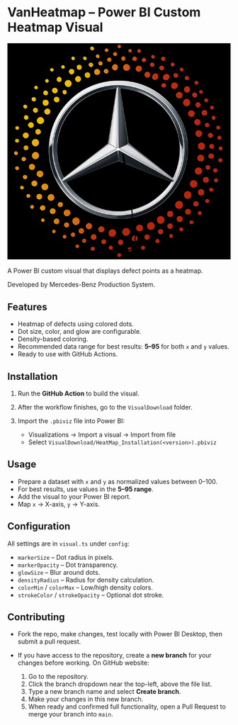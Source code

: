 # VanHeatmap – Power BI Custom Heatmap Visual

![VanHeatmap Logo](vanHeatmap/assets/icon2.png)

A Power BI custom visual that displays defect points as a heatmap.

Developed by Mercedes-Benz Production System.

## Features

* Heatmap of defects using colored dots.
* Dot size, color, and glow are configurable.
* Density-based coloring.
* Recommended data range for best results: **5–95** for both `x` and `y` values.
* Ready to use with GitHub Actions.

## Installation

1. Run the **GitHub Action** to build the visual.
2. After the workflow finishes, go to the `VisualDownload` folder.
3. Import the `.pbiviz` file into Power BI:

   * Visualizations → Import a visual → Import from file
   * Select `VisualDownload/HeatMap_Installation(<version>).pbiviz`

## Usage

* Prepare a dataset with `x` and `y` as normalized values between 0–100.
* For best results, use values in the **5–95 range**.
* Add the visual to your Power BI report.
* Map `x` → X-axis, `y` → Y-axis.

## Configuration

All settings are in `visual.ts` under `config`:

* `markerSize` – Dot radius in pixels.
* `markerOpacity` – Dot transparency.
* `glowSize` – Blur around dots.
* `densityRadius` – Radius for density calculation.
* `colorMin` / `colorMax` – Low/high density colors.
* `strokeColor` / `strokeOpacity` – Optional dot stroke.

## Contributing

* Fork the repo, make changes, test locally with Power BI Desktop, then submit a pull request.
* If you have access to the repository, create a **new branch** for your changes before working. On GitHub website:

  1. Go to the repository.
  2. Click the branch dropdown near the top-left, above the file list.
  3. Type a new branch name and select **Create branch**.
  4. Make your changes in this new branch.
  5. When ready and confirmed full functionality, open a Pull Request to merge your branch into `main`.
